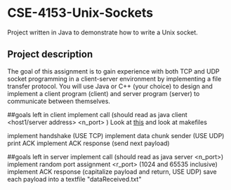 # CSE-4153-Unix-Sockets
Project written in Java to demonstrate how to write a Unix socket. 

## Project description 
The  goal  of  this  assignment  is  to  gain  experience  with  both  TCP  and  UDP  socket  programming  in  a client-server environment by implementing a file transfer protocol. You will use Java or  C++  (your  choice)  to  design  and  implement  a  client  program  (client)  and  server  program (server) to communicate between themselves. 

##goals left in client
implement call (should read as java client <host1/server address> <n_port> <filename>)
	Look at [this](https://canvas.msstate.edu/courses/22469/assignments/126620) and look at makefiles

implement handshake (USE TCP)
implement data chunk sender (USE UDP)
print ACK
implement ACK response (send next payload)


##goals left in server
implement call (should read as java server <n_port>)
implement random port assignment <r_port> (1024 and 65535 inclusive)
implement ACK response (capitalize payload and return, USE UDP) 
save each payload into a textfile "dataReceived.txt"

